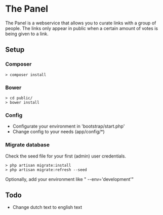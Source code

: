 # The Panel

The Panel is a webservice that allows you to curate links with a group of people. The links only appear in public when a certain amount of votes is being given to a link.

## Setup

### Composer

	> composer install

### Bower

	> cd public/
	> bower install

### Config

- Configurate your environment in 'bootstrap/start.php'
- Change config to your needs (app/config/*)

### Migrate database

Check the seed file for your first (admin) user credentials.

	> php artisan migrate:install
	> php artisan migrate:refresh --seed

Optionally, add your environment like " --env='development'"

## Todo

- Change dutch text to english text